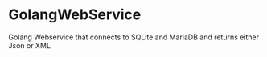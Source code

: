 # GolangWebService
Golang Webservice that connects to SQLite and MariaDB and returns either Json or XML
